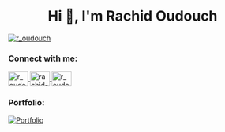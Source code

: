 <h1 align="center">Hi 👋, I'm Rachid Oudouch</h1>
<p align="left">
  <a href="https://twitter.com/r_oudouch" target="blank">
    <img src="https://img.shields.io/twitter/follow/r_oudouch?logo=twitter&style=for-the-badge" alt="r_oudouch" />
  </a>
</p>

<h3 align="left">Connect with me:</h3>
<p align="left">
  <a href="https://twitter.com/r_oudouch" target="blank">
    <img align="center" src="https://raw.githubusercontent.com/rahuldkjain/github-profile-readme-generator/master/src/images/icons/Social/twitter.svg" alt="r_oudouch" height="30" width="40" />
  </a>
  <a href="https://linkedin.com/in/rachid-oudouch-95872125a" target="blank">
    <img align="center" src="https://raw.githubusercontent.com/rahuldkjain/github-profile-readme-generator/master/src/images/icons/Social/linked-in-alt.svg" alt="rachid-oudouch-95872125a" height="30" width="40" />
  </a>
  <a href="https://instagram.com/r_oudouch" target="blank">
    <img align="center" src="https://raw.githubusercontent.com/rahuldkjain/github-profile-readme-generator/master/src/images/icons/Social/instagram.svg" alt="r_oudouch" height="30" width="40" />
  </a>
</p>

<h3 align="left">Portfolio:</h3>
<p align="left">
  <a href="https://oudouch.vercel.app/" target="blank">
    <img align="center" src="https://img.shields.io/badge/Portfolio-Visit%20Now-blue?style=for-the-badge&logo=vercel" alt="Portfolio" />
  </a>
</p>
